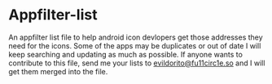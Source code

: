 # Appfilter-list


An appfilter list file to help android icon devlopers get those addresses they need for the icons.
Some of the apps may be duplicates or out of date I will keep searching and updating as much as possible.
If anyone wants to contribute to this file, send me your lists to evildorito@fu11circ1e.so and I will get them merged into the file.
